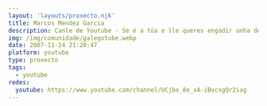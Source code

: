 ```yaml
---
layout: 'layouts/proxecto.njk'
title: Marcos Mendez Garcia
description: Canle de Youtube - Se é a túa e lle queres engadir unha descripción e etiquetas, ponte en contacto con nós.
img: /img/comunidade/galegotube.webp
date: 2007-11-24 21:20:47
platform: youtube
type: proxecto
tags:
  - youtube
redes:
  youtube: https://www.youtube.com/channel/UCjbe_8e_xA-iBvcsgQr2iag
---
```


